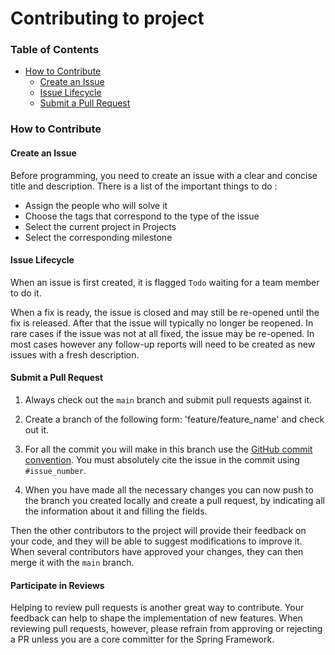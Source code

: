 # Contributing to project

### Table of Contents

* [How to Contribute](#how-to-contribute)
  * [Create an Issue](#create-an-issue)
  * [Issue Lifecycle](#issue-lifecycle)
  * [Submit a Pull Request](#submit-a-pull-request)

### How to Contribute

#### Create an Issue

Before programming, you need to create an issue with a clear and concise title and description.
There is a list of the important things to do :

* Assign the people who will solve it
* Choose the tags that correspond to the type of the issue
* Select the current project in Projects
* Select the corresponding milestone

#### Issue Lifecycle

When an issue is first created, it is flagged `Todo` waiting for a team
member to do it.

When a fix is ready, the issue is closed and may still be re-opened until the fix is
released. After that the issue will typically no longer be reopened. In rare cases if the
issue was not at all fixed, the issue may be re-opened. In most cases however any
follow-up reports will need to be created as new issues with a fresh description.

#### Submit a Pull Request

1. Always check out the `main` branch and submit pull requests against it.

2. Create a branch of the following form: 'feature/feature_name' and check out it.

3. For all the commit you will make in this branch use
   the [GitHub commit convention](https://gist.github.com/qoomon/5dfcdf8eec66a051ecd85625518cfd13).
   You must absolutely cite the issue in the commit using `#issue_number`.

4. When you have made all the necessary changes you can now push to the branch you created locally and create a pull
   request,
   by indicating all the information about it and filling the fields.

Then the other contributors to the project will provide their feedback on your code, and
they will be able to suggest modifications to improve it. When several contributors have
approved your changes, they can then merge it with the `main` branch.

#### Participate in Reviews

Helping to review pull requests is another great way to contribute. Your feedback
can help to shape the implementation of new features. When reviewing pull requests,
however, please refrain from approving or rejecting a PR unless you are a core
committer for the Spring Framework.


